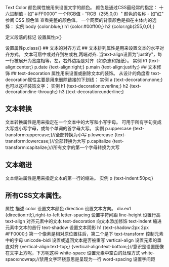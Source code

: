 Text Color
颜色属性被用来设置文字的颜色。
颜色是通过CSS最经常的指定：
十六进制值 - 如"＃FF0000"
一个RGB值 - "RGB（255,0,0）"
颜色的名称 - 如"红"
参阅 CSS 颜色值 查看完整的颜色值。
一个网页的背景颜色是指在主体内的选择：
实例
body {color:blue;}
h1 {color:#00ff00;}
h2 {color:rgb(255,0,0);}
<p></p> 定义段落的标记 设置属性p{}
<p class="da"></p> 设置属性p.class{}
## 文本的对齐方式 ##
文本排列属性是用来设置文本的水平对齐方式。
文本可居中或对齐到左或右,两端对齐.
当text-align设置为"justify"，每一行被展开为宽度相等，左，右外边距是对齐（如杂志和报纸）。
实例
h1 {text-align:center;}
p.date {text-align:right;}
p.main {text-align:justify;}
## 文本修饰 ##
text-decoration 属性用来设置或删除文本的装饰。
从设计的角度看 text-decoration属性主要是用来删除链接的下划线：
实例
a {text-decoration:none;}
也可以这样装饰文字：
实例
h1 {text-decoration:overline;}
h2 {text-decoration:line-through;}
h3 {text-decoration:underline;}

## 文本转换 ##
文本转换属性是用来指定在一个文本中的大写和小写字母。
可用于所有字句变成大写或小写字母，或每个单词的首字母大写。
实例
p.uppercase {text-transform:uppercase;}//全部转换为小写
p.lowercase {text-transform:lowercase;}//全部转换为大写
p.capitalize {text-transform:capitalize;}//所有文字的第一个字母转换为大写
## 文本缩进 ##
文本缩进属性是用来指定文本的第一行的缩进。
实例
p {text-indent:50px;}

## 所有CSS文本属性。 ##
属性	描述
color	设置文本颜色
direction	设置文本方向。 div.ex1 {direction:rtl;},right-to-left
letter-spacing	设置字符间距
line-height	设置行高
text-align	对齐元素中的文本
text-decoration	向文本添加修饰 
text-indent	缩进元素中文本的首行
text-shadow	设置文本阴影 h1 {text-shadow:2px 2px #FF0000;} 第一个像素是相对原位置往后，第二个是下
text-transform	控制元素中的字母
unicode-bidi	设置或返回文本是否被重写 
vertical-align	设置元素的垂直对齐 {vertical-align:text-top;} {vertical-align:text-bottom;}//意识是设置图像在文字上方呢，下方呢这种
white-space	设置元素中空白的处理方式 white-space:nowrap;//禁用文字环绕意思是呈现为一行
word-spacing	设置字间距